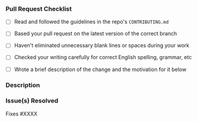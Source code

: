 <!--- Before submitting your pull request, --->
<!--- please complete the following checklist: --->

### Pull Request Checklist

* [ ] Read and followed the guidelines in the repo's ``CONTRIBUTING.md``
* [ ] Based your pull request on the latest version of the correct branch
* [ ] Haven't eliminated unnecessary blank lines or spaces during your work
* [ ] Checked your writing carefully for correct English spelling, grammar, etc
* [ ] Wrote a brief description of the change and the motivation for it below


### Description

<!--- Describe what you've changed and why. --->




### Issue(s) Resolved

<!--- Pull requests should typically resolve at least one—preferably only one—
<!--- outstanding issue; create one if needed.
<!--- List the issue(s) below, in the form "Fixes #1234" . One per line.--->

Fixes #XXXX


<!--- Thanks for your help making Spyder --->
<!--- and its documentation better for everyone! --->
